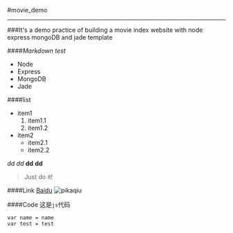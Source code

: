 #movie_demo
***
###It's a demo practice of building a movie index website with node express mongoDB and jade template
<br>

####_Markdown test_
* Node
* Express
* MongoDB
* Jade

####list
* item1
  1. item1.1
  2. item1.2
* item2
  + item2.1
  + item2.2

*dd*
_dd_
**dd**
__dd__

> Just do it!

####Link
[Baidu](http://www.baidu.com)
![pikaqiu](http://files.cnblogs.com/files/MuYunyun/pkq.gif)


####Code
这是`js`代码


	var name = name 
	var test = test




